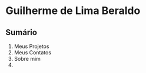 <h1> Guilherme de Lima Beraldo </h1>
<h2>Sumário</h2>
<ol>
  <li>Meus Projetos</li>
  <li>Meus Contatos</li>
  <li>Sobre mim</li>
  <li></li>
</ol>
